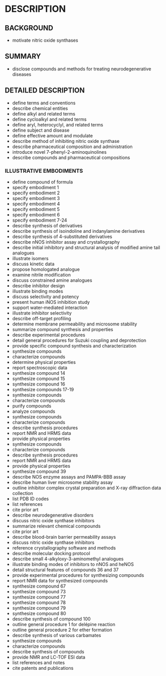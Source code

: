 # DESCRIPTION

## BACKGROUND

- motivate nitric oxide synthases

## SUMMARY

- disclose compounds and methods for treating neurodegenerative diseases

## DETAILED DESCRIPTION

- define terms and conventions
- describe chemical entities
- define alkyl and related terms
- define cycloalkyl and related terms
- define aryl, heterocyclyl, and related terms
- define subject and disease
- define effective amount and modulate
- describe method of inhibiting nitric oxide synthase
- describe pharmaceutical composition and administration
- introduce novel 7-phenyl-2-aminoquinolines
- describe compounds and pharmaceutical compositions

### ILLUSTRATIVE EMBODIMENTS

- define compound of formula
- specify embodiment 1
- specify embodiment 2
- specify embodiment 3
- specify embodiment 4
- specify embodiment 5
- specify embodiment 6
- specify embodiment 7-24
- describe synthesis of derivatives
- describe synthesis of isoindoline and indanylamine derivatives
- describe synthesis of 4-substituted derivatives
- describe nNOS inhibitor assay and crystallography
- describe initial inhibitory and structural analysis of modified amine tail analogues
- illustrate isomers
- discuss kinetic data
- propose homologated analogue
- examine nitrile modification
- discuss constrained amine analogues
- describe inhibitor design
- illustrate binding modes
- discuss selectivity and potency
- present human iNOS inhibition study
- support water-mediated interaction
- illustrate inhibitor selectivity
- describe off-target profiling
- determine membrane permeability and microsome stability
- summarize compound synthesis and properties
- describe experimental procedures
- detail general procedures for Suzuki coupling and deprotection
- provide specific compound synthesis and characterization
- synthesize compounds
- characterize compounds
- determine physical properties
- report spectroscopic data
- synthesize compound 14
- synthesize compound 15
- synthesize compound 16
- synthesize compounds 17-19
- synthesize compounds
- characterize compounds
- purify compounds
- analyze compounds
- synthesize compounds
- characterize compounds
- describe synthesis procedures
- report NMR and HRMS data
- provide physical properties
- synthesize compounds
- characterize compounds
- describe synthesis procedures
- report NMR and HRMS data
- provide physical properties
- synthesize compound 39
- describe NOS enzyme assays and PAMPA-BBB assay
- describe human liver microsome stability assay
- outline inhibitor complex crystal preparation and X-ray diffraction data collection
- list PDB ID codes
- list references
- cite prior art
- describe neurodegenerative disorders
- discuss nitric oxide synthase inhibitors
- summarize relevant chemical compounds
- cite prior art
- describe blood-brain barrier permeability assays
- discuss nitric oxide synthase inhibitors
- reference crystallography software and methods
- describe molecular docking protocol
- describe small 4-alkyloxy-3-aminomethyl analogues
- illustrate binding modes of inhibitors to nNOS and heNOS
- detail structural features of compounds 36 and 37
- provide experimental procedures for synthesizing compounds
- report NMR data for synthesized compounds
- synthesize compound 67
- synthesize compound 73
- synthesize compound 77
- synthesize compound 78
- synthesize compound 79
- synthesize compound 80
- describe synthesis of compound 100
- outline general procedure 1 for delépine reaction
- outline general procedure 2 for ether formation
- describe synthesis of various carbamates
- synthesize compounds
- characterize compounds
- describe synthesis of compounds
- provide NMR and LC-TOF ESI data
- list references and notes
- cite patents and publications

